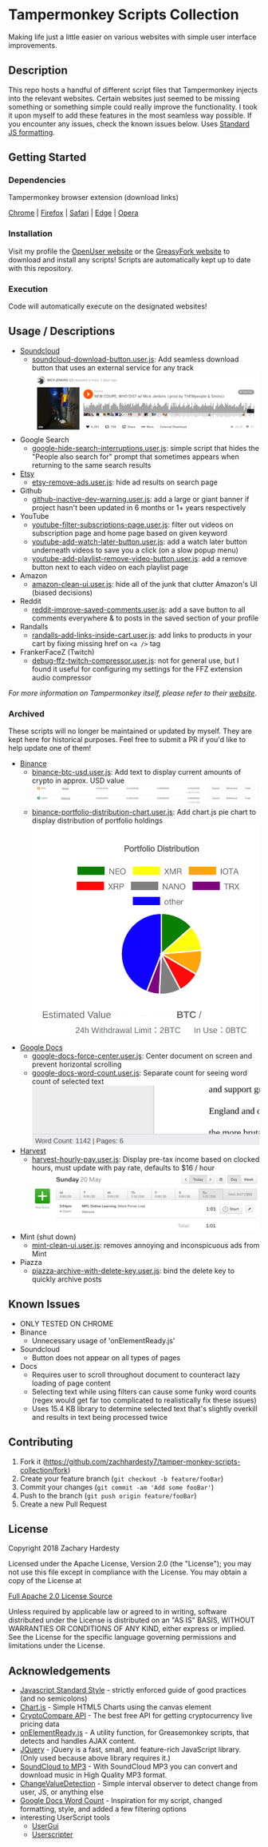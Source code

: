 # Tampermonkey Scripts Collection

Making life just a little easier on various websites with simple user interface improvements.

## Description

This repo hosts a handful of different script files that Tampermonkey injects into the relevant websites. Certain websites just seemed to be missing something or something simple could really improve the functionality. I took it upon myself to add these features in the most seamless way possible. If you encounter any issues, check the known issues below. Uses [Standard JS formatting][standard].

## Getting Started

### Dependencies

Tampermonkey browser extension (download links)

[Chrome][tampermonkey-chrome] | [Firefox][tampermonkey-firefox] | [Safari][tampermonkey-safari] | [Edge][tampermonkey-edge] | [Opera][tampermonkey-opera]

### Installation

Visit my profile the [OpenUser website](https://openuserjs.org/users/zachhardesty7/scripts) or the [GreasyFork website](https://greasyfork.org/en/users/371100-zach-hardesty) to download and install any scripts! Scripts are automatically kept up to date with this repository.

### Execution

Code will automatically execute on the designated websites!

## Usage / Descriptions

- [Soundcloud][soundcloud]
  - [soundcloud-download-button.user.js](soundcloud-download-button.user.js): Add seamless download button that uses an external service for any track ![soundcloud external download button][soundcloud-img]
- Google Search
  - [google-hide-search-interruptions.user.js](google-hide-search-interruptions.user.js): simple script that hides the "People also search for" prompt that sometimes appears when returning to the same search results
- [Etsy][etsy]
  - [etsy-remove-ads.user.js](etsy-remove-ads.user.js): hide ad results on search page
- Github
  - [github-inactive-dev-warning.user.js](github-inactive-dev-warning.user.js): add a large or giant banner if project hasn't been updated in 6 months or 1+ years respectively
- YouTube
  - [youtube-filter-subscriptions-page.user.js](youtube-filter-subscriptions-page.user.js): filter out videos on subscription page and home page based on given keyword
  - [youtube-add-watch-later-button.user.js](youtube-add-watch-later-button.user.js): add a watch later button underneath videos to save you a click (on a slow popup menu)
  - [youtube-add-playlist-remove-video-button.user.js](youtube-add-playlist-remove-video-button.user.js): add a remove button next to each video on each playlist page
- Amazon
  - [amazon-clean-ui.user.js](amazon-clean-ui.user.js): hide all of the junk that clutter Amazon's UI (biased decisions)
- Reddit
  - [reddit-improve-saved-comments.user.js](reddit-improve-saved-comments.user.js): add a save button to all comments everywhere & to posts in the saved section of your profile
- Randalls
  - [randalls-add-links-inside-cart.user.js](randalls-add-links-inside-cart.user.js): add links to products in your cart by fixing missing href on `<a />` tag
- FrankerFaceZ (Twitch)
  - [debug-ffz-twitch-compressor.user.js](debug-ffz-twitch-compressor.user.js): not for general use, but I found it useful for configuring my settings for the FFZ extension audio compressor

_For more information on Tampermonkey itself, please refer to their [website][tampermonkey-website]._

### Archived

These scripts will no longer be maintained or updated by myself. They are kept here for historical purposes. Feel free to submit a PR if you'd like to help update one of them!

- [Binance][binance]
  - [binance-btc-usd.user.js](binance-btc-usd.user.js): Add text to display current amounts of crypto in approx. USD value ![balance line with USD conversion][binance-img-bal]
  - [binance-portfolio-distribution-chart.user.js](binance-portfolio-distribution-chart.user.js): Add chart.js pie chart to display distribution of portfolio holdings ![pie chart of ratios][binance-img-pie]
- [Google Docs][gdocs]
  - [google-docs-force-center.user.js](google-docs-force-center.user.js): Center document on screen and prevent horizontal scrolling
  - [google-docs-word-count.user.js](google-docs-word-count.user.js): Separate count for seeing word count of selected text ![footer count][docs-img]
- [Harvest][harvest]
  - [harvest-hourly-pay.user.js](harvest-hourly-pay.user.js): Display pre-tax income based on clocked hours, must update with pay rate, defaults to \$16 / hour ![conversion next to hours worked][harvest-img]
- Mint (shut down)
  - [mint-clean-ui.user.js](mint-clean-ui.user.js): removes annoying and inconspicuous ads from Mint
- Piazza
  - [piazza-archive-with-delete-key.user.js](piazza-archive-with-delete-key.user.js): bind the delete key to quickly archive posts

## Known Issues

- ONLY TESTED ON CHROME
- Binance
  - Unnecessary usage of 'onElementReady.js'
- Soundcloud
  - Button does not appear on all types of pages
- Docs
  - Requires user to scroll throughout document to counteract lazy loading of page content
  - Selecting text while using filters can cause some funky word counts (regex would get far too complicated to realistically fix these issues)
  - Uses 15.4 KB library to determine selected text that's slightly overkill and results in text being processed twice

## Contributing

1. Fork it (<https://github.com/zachhardesty7/tamper-monkey-scripts-collection/fork>)
2. Create your feature branch (`git checkout -b feature/fooBar`)
3. Commit your changes (`git commit -am 'Add some fooBar'`)
4. Push to the branch (`git push origin feature/fooBar`)
5. Create a new Pull Request

## License

Copyright 2018 Zachary Hardesty

Licensed under the Apache License, Version 2.0 (the "License");
you may not use this file except in compliance with the License.
You may obtain a copy of the License at

[Full Apache 2.0 License Source](http://www.apache.org/licenses/LICENSE-2.0)

Unless required by applicable law or agreed to in writing, software
distributed under the License is distributed on an "AS IS" BASIS,
WITHOUT WARRANTIES OR CONDITIONS OF ANY KIND, either express or implied.
See the License for the specific language governing permissions and
limitations under the License.

## Acknowledgements

- [Javascript Standard Style][standard] - strictly enforced guide of good practices (and no semicolons)
- [Chart.js][chartjs] - Simple HTML5 Charts using the canvas element
- [CryptoCompare API][api] - The best free API for getting cryptocurrency live pricing data
- [onElementReady.js][waitjs] - A utility function, for Greasemonkey scripts, that detects and handles AJAX content.
- [JQuery][jquery] - jQuery is a fast, small, and feature-rich JavaScript library. (Only used because above library requires it.)
- [SoundCloud to MP3][soundclouddownload] - With SoundCloud MP3 you can convert and download music in High Quality MP3 format.
- [ChangeValueDetection][detectorjs] - Simple interval observer to detect change from user, JS, or anything else
- [Google Docs Word Count][docs-greasemonkey] - Inspiration for my script, changed formatting, style, and added a few filtering options
- interesting UserScript tools
  - [UserGui](https://github.com/AugmentedWeb/UserGui) 
  - [Userscripter](https://github.com/SimonAlling/userscripter)

<!-- Markdown link & img definitions -->

[binance]: https://www.binance.com
[harvest]: https://www.getharvest.com/
[soundcloud]: https://soundcloud.com/
[gdocs]: https://www.google.com/docs/about/
[etsy]: https://www.etsy.com/
[standard]: https://github.com/standard/standard
[chartjs]: https://github.com/chartJS/Chart.js
[api]: https://min-api.cryptocompare.com/
[waitjs]: https://gist.github.com/BrockA/2625891
[jquery]: https://jquery.com/
[soundclouddownload]: https://soundcloudmp3.org/
[detectorjs]: https://gist.github.com/inter-coder/d674758f727fa866f9e9
[docs-greasemonkey]: https://greasyfork.org/en/scripts/22057-google-docs-wordcount/code
[tampermonkey-chrome]: https://chrome.google.com/webstore/detail/tampermonkey/dhdgffkkebhmkfjojejmpbldmpobfkfo?hl=en
[tampermonkey-edge]: https://www.microsoft.com/en-us/store/p/tampermonkey/9nblggh5162s?rtc=1
[tampermonkey-safari]: https://safari.tampermonkey.net/tampermonkey.safariextz
[tampermonkey-firefox]: https://addons.mozilla.org/en-US/firefox/addon/tampermonkey/
[tampermonkey-opera]: https://addons.opera.com/en/extensions/details/tampermonkey-beta/
[tampermonkey-website]: https://tampermonkey.net/
[harvest-img]: ./readme/harvest.png
[binance-img-pie]: ./readme/pie.png
[binance-img-bal]: ./readme/balUSD.png
[soundcloud-img]: ./readme/soundcloud.png
[docs-img]: ./readme/docs.png
